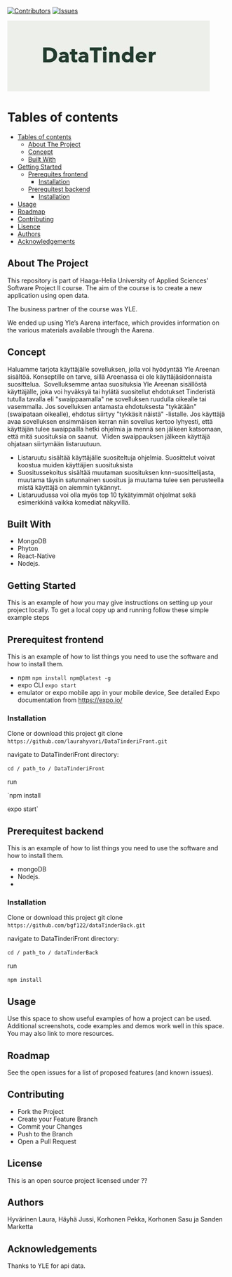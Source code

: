 [![Contributors][contributors-shield]][contributors-url]
[![Issues][issues-shield]][issues-url]

[contributors-shield]: https://img.shields.io/github/contributors/jussihayha/DataTinderit.svg?style=for-the-badge
[contributors-url]: https://github.com/jussihayha/DataTinderit/graphs/contributors
[issues-shield]: https://img.shields.io/github/issues/jussihayha/DataTinderit.svg?style=for-the-badge
[issues-url]: https://github.com/jussihayha/DataTinderit/issues
[product-screenshot]: images/logo_viritys_transparent.png


![logo](./images/DatatinderiLogo.JPG)

# Tables of contents
- [Tables of contents](#Tables-of-contents)
  - [About The Project](#about-the-project)
  - [Concept](#concept)
  - [Built With](#built-with)
- [Getting Started](#getting-started)
  - [Prerequites frontend](#prerequites-frontend)
    - [Installation](#installation)
  - [Prerequitest backend](#Prerequites-backend)
    - [Installation](#installation)
- [Usage](#usage)
- [Roadmap](#roadmap)
- [Contributing](#contributing)
- [Lisence](#Lisence)
- [Authors](#Authors)
- [Acknowledgements](#Acknowledgements)

## About The Project
This repository is part of Haaga-Helia University of Applied Sciences' Software Project II course. The aim of the course is to create a new application using open data. 

The business partner of the course was YLE.

We ended up using Yle’s Aarena interface, which provides information on the various materials available through the Aarena. 

## Concept
Haluamme tarjota käyttäjälle sovelluksen, jolla voi hyödyntää Yle Areenan sisältöä. Konseptille on tarve, sillä Areenassa ei ole käyttäjäsidonnaista suosittelua. ​
Sovelluksemme antaa suosituksia Yle Areenan sisällöstä käyttäjälle, joka voi hyväksyä tai hylätä suositellut ehdotukset Tinderistä tutulla tavalla eli  "swaippaamalla" ne sovelluksen ruudulla oikealle tai vasemmalla. Jos sovelluksen antamasta ehdotuksesta "tykätään" (swaipataan oikealle), ehdotus siirtyy "tykkäsit näistä" -listalle. Jos käyttäjä avaa sovelluksen ensimmäisen kerran niin sovellus kertoo lyhyesti, että käyttäjän tulee swaippailla hetki ohjelmia ja mennä sen jälkeen katsomaan, että mitä suosituksia on saanut. ​
Viiden swaippauksen jälkeen käyttäjä ohjataan siirtymään listaruutuun.
* Listaruutu sisältää käyttäjälle suositeltuja ohjelmia. Suosittelut voivat koostua muiden käyttäjien suosituksista
* Suositussekoitus sisältää muutaman suosituksen knn-suosittelijasta, muutama täysin satunnainen suositus ja muutama tulee sen perusteella mistä käyttäjä on aiemmin tykännyt.
* Listaruudussa voi olla myös top 10 tykätyimmät ohjelmat sekä esimerkkinä vaikka komediat näkyvillä. 
​
## Built With

* MongoDB
* Phyton
* React-Native
* Nodejs.

## Getting Started
This is an example of how you may give instructions on setting up your project locally. To get a local copy up and running follow these simple example steps

## Prerequitest frontend
This is an example of how to list things you need to use the software and how to install them.

  * npm
    `npm install npm@latest -g`
  * expo CLI
    `expo start`
  * emulator or expo mobile app in your mobile device, See detailed Expo documentation from https://expo.io/

### Installation

Clone or download this project
git clone `https://github.com/laurahyvari/DataTinderiFront.git`

navigate to DataTinderiFront directory:

`cd / path_to / DataTinderiFront`

run

`npm install

expo start`

## Prerequitest backend
This is an example of how to list things you need to use the software and how to install them.

* mongoDB
* Nodejs.
* 

### Installation
Clone or download this project
git clone `https://github.com/bgf122/dataTinderBack.git`

navigate to DataTinderiFront directory:

`cd / path_to / dataTinderBack`

run

`npm install`


## Usage
Use this space to show useful examples of how a project can be used. Additional screenshots, code examples and demos work well in this space. You may also link to more resources.

## Roadmap
See the open issues for a list of proposed features (and known issues).

## Contributing

* Fork the Project
* Create your Feature Branch
* Commit your Changes
* Push to the Branch
* Open a Pull Request

## License
This is an open source project licensed under ??

## Authors
Hyvärinen Laura, Häyhä Jussi, Korhonen Pekka, Korhonen Sasu ja Sanden Marketta

## Acknowledgements
Thanks to YLE for api data.


